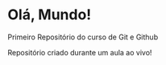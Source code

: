 # Olá, Mundo!
Primeiro Repositório do curso de Git e Github 

Repositório criado durante um aula ao vivo!
